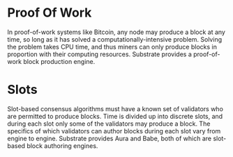 # Proof Of Work
In proof-of-work systems like Bitcoin, any node may produce a block at any time, so long as it has solved a computationally-intensive problem. Solving the problem takes CPU time, and thus miners can only produce blocks in proportion with their computing resources. Substrate provides a proof-of-work block production engine.

# Slots
Slot-based consensus algorithms must have a known set of validators who are permitted to produce blocks. Time is divided up into discrete slots, and during each slot only some of the validators may produce a block. The specifics of which validators can author blocks during each slot vary from engine to engine. Substrate provides Aura and Babe, both of which are slot-based block authoring engines.
